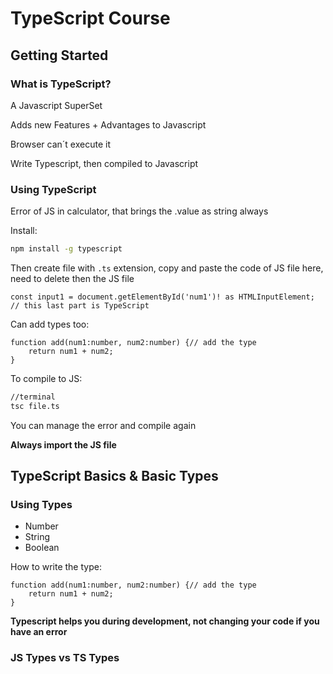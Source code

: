 
# TypeScript Course

## Getting Started

### What is TypeScript?

A Javascript SuperSet

Adds new Features + Advantages to Javascript

Browser can´t execute it

Write Typescript, then compiled to Javascript

### Using TypeScript

Error of JS in calculator, that brings the .value as string always

Install:
````bash
npm install -g typescript
````

Then create file with `.ts` extension, copy and paste the code of JS file here, need to delete then the JS file

````TS
const input1 = document.getElementById('num1')! as HTMLInputElement; // this last part is TypeScript
````
Can add types too:
````TS
function add(num1:number, num2:number) {// add the type
	return num1 + num2;
}
````

To compile to JS:

````bash
//terminal
tsc file.ts
````
You can manage the error and compile again

**Always import the JS file**

## TypeScript Basics & Basic Types

### Using Types

 - Number 
 - String
 - Boolean 

How to write the type:
````TS
function add(num1:number, num2:number) {// add the type
	return num1 + num2;
}
````
**Typescript helps you during development, not changing your code if you have an error**

### JS Types vs TS Types
<!--stackedit_data:
eyJoaXN0b3J5IjpbLTEwMDEyNzU2MTQsLTIyMzAwMTU0NywtMj
AzNTQyOTMzNywtMTQzMTYyNjIyNCwxNTUzMTA0NzY1LDE1Mjc3
NTQ1MjksMTgxMjQzMTE2MCwtMTg3MTY3ODYyNSwxNjYzMzcwMD
M0LC0xNTQ0OTMzMTc1LC0xNTk2MzU2MzAwLDIwNDAyOTc2MjJd
fQ==
-->
